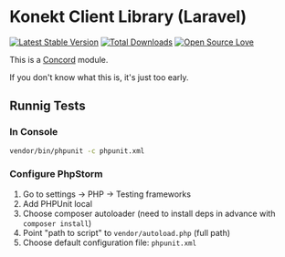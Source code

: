 # Konekt Client Library (Laravel)

[![Latest Stable Version](https://poser.pugx.org/konekt/client/version.svg)](https://packagist.org/packages/konekt/client)
[![Total Downloads](https://poser.pugx.org/konekt/client/downloads.svg)](https://packagist.org/packages/konekt/client)
[![Open Source Love](https://badges.frapsoft.com/os/mit/mit.svg?v=102)](https://github.com/ellerbrock/open-source-badge/)

This is a [Concord](https://github.com/artkonekt/concord) module.

If you don't know what this is, it's just too early.

## Runnig Tests

### In Console

```bash
vendor/bin/phpunit -c phpunit.xml
```

### Configure PhpStorm

1. Go to settings -> PHP -> Testing frameworks
2. Add PHPUnit local
3. Choose composer autoloader (need to install deps in advance with `composer install`)
4. Point "path to script" to `vendor/autoload.php` (full path)
5. Choose default configuration file: `phpunit.xml`
